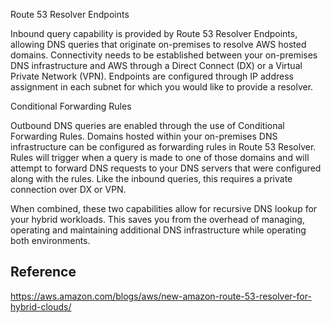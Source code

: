 Route 53 Resolver Endpoints

Inbound query capability is provided by Route 53 Resolver Endpoints, allowing DNS queries that originate on-premises to resolve AWS hosted domains. Connectivity needs to be established between your on-premises DNS infrastructure and AWS through a Direct Connect (DX) or a Virtual Private Network (VPN). Endpoints are configured through IP address assignment in each subnet for which you would like to provide a resolver.

 

Conditional Forwarding Rules

Outbound DNS queries are enabled through the use of Conditional Forwarding Rules. Domains hosted within your on-premises DNS infrastructure can be configured as forwarding rules in Route 53 Resolver. Rules will trigger when a query is made to one of those domains and will attempt to forward DNS requests to your DNS servers that were configured along with the rules. Like the inbound queries, this requires a private connection over DX or VPN.

 



When combined, these two capabilities allow for recursive DNS lookup for your hybrid workloads. This saves you from the overhead of managing, operating and maintaining additional DNS infrastructure while operating both environments.


## Reference
https://aws.amazon.com/blogs/aws/new-amazon-route-53-resolver-for-hybrid-clouds/
